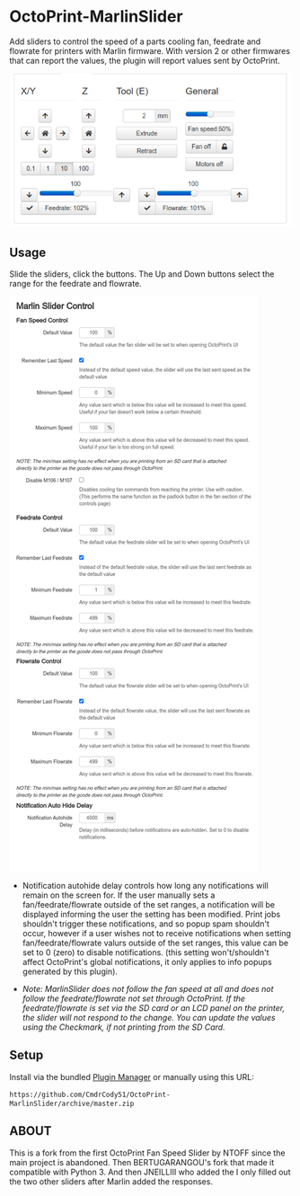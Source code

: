# OctoPrint-MarlinSlider

Add sliders to control the speed of a parts cooling fan, feedrate and flowrate for printers with Marlin firmware.
With version 2 or other firmwares that can report the values, the plugin will report values sent by OctoPrint.

![](./image/slider.png)

## Usage

Slide the sliders, click the buttons. The Up and Down buttons select the range for the feedrate and flowrate.

![](./image/settings.png)

* Notification autohide delay controls how long any notifications will remain on the screen for. If the user manually sets a fan/feedrate/flowrate outside of the set ranges, a notification will be displayed informing the user the setting has been modified. Print jobs shouldn't trigger these notifications, and so popup spam shouldn't occur, however if a user wishes not to receive notifications when setting fan/feedrate/flowrate valurs outside of the set ranges, this value can be set to 0 (zero) to disable notifications. (this setting won't/shouldn't affect OctoPrint's global notifications, it only applies to info popups generated by this plugin).

* *Note: MarlinSlider does not follow the fan speed at all and does not follow the feedrate/flowrate not set through OctoPrint. If the feedrate/flowrate is set via the SD card or an LCD panel on the printer, the slider will not respond to the change. You can update the values using the Checkmark, if not printing from the SD Card.*

## Setup

Install via the bundled [Plugin Manager](https://docs.octoprint.org/en/master/bundledplugins/pluginmanager.html)
or manually using this URL:

    https://github.com/CmdrCody51/OctoPrint-MarlinSlider/archive/master.zip

## ABOUT

This is a fork from the first OctoPrint Fan Speed Slider by NTOFF since the main project is abandoned.
Then BERTUGARANGOU's fork that made it compatible with Python 3.
And then JNEILLIII who added the
I only filled out the two other sliders after Marlin added the responses.
